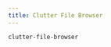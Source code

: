 ```yaml
---
title: Clutter File Browser
---
```


```{.unwrap pipe="./root/data/scripts/git2md.sh"}
clutter-file-browser
```

